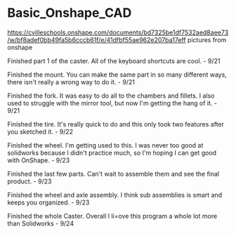 # Basic_Onshape_CAD
https://cvilleschools.onshape.com/documents/bd7325be1df7532aed8aee73/w/bf8adef0bb49fa5b6cccb61f/e/41dfbf55ae962e207ba17eff
pictures from onshape


Finished part 1 of the caster. All of the keyboard shortcuts are cool. - 9/21

Finished the mount. You can make the same part in so many different ways, there isn't really a wrong way to do it. - 9/21

Finished the fork. It was easy to do all to the chambers and fillets. I also used to struggle with the mirror tool, but now I'm getting the hang of it. - 9/21

Finished the tire. It's really quick to do and this only took two features after you sketched it. - 9/22

Finished the wheel. I'm getting used to this. I was never too good at solidworks because I didn't practice much, so I'm hoping I can get good with OnShape. - 9/23

Finished the last few parts. Can't wait to assemble them and see the final product. - 9/23

Finished the wheel and axle assembly. I think sub assemblies is smart and keeps you organized. - 9/23

Finished the whole Caster. Overall I li=ove this program a whole lot more than Solidworks - 9/24
